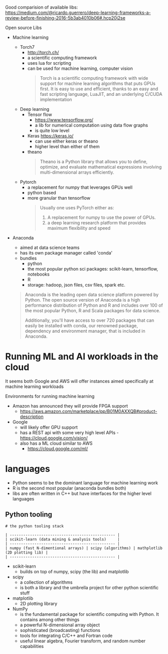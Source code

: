 Good comparision of available libs: https://medium.com/@ricardo.guerrero/deep-learning-frameworks-a-review-before-finishing-2016-5b3ab4010b06#.hcp20j2se


Open source Libs

* Machine learning
    * Torch7
        * http://torch.ch/
        * a scientific computing framework
        * uses lua for scripting
        * can be used for machine learning, computer vision
          > Torch is a scientific computing framework with wide support for
          > machine learning algorithms that puts GPUs first. It is easy to use and
          > efficient, thanks to an easy and fast scripting language, LuaJIT, and an
          > underlying C/CUDA implementation
    * Deep learning
        * Tensor flow
            * https://www.tensorflow.org/
            * a lib for numerical computation using data flow graphs
            * is quite low level
        * Keras https://keras.io/
            * can use either keras or theano
            * higher level than either of them
        * theano
            > Theano is a Python library that allows you to define, optimize, and evaluate mathematical expressions involving multi-dimensional arrays efficiently.
    * Pytorch
        * a replacement for numpy that leverages GPUs well
        * python based
        * more granular than tensorflow
          > Usually one uses PyTorch either as:
          > 1. A replacement for numpy to use the power of GPUs.
          > 2. a deep learning research platform that provides maximum flexibility and speed

* Anaconda
    * aimed at data science teams
    * has its own package manager called 'conda'
    * bundles
      * python
      * the most popular python sci packages: scikit-learn, tensorflow, notebooks
      * R
      * storage: hadoop, json files, csv files, spark etc.
    > Anaconda is the leading open data science platform powered by Python. The open source version of Anaconda is a high performance distribution of Python and R and includes over 100 of the most popular Python, R and Scala packages for data science.
    >
    > Additionally, you'll have access to over 720 packages that can easily be installed with conda, our renowned package, dependency and environment manager, that is included in Anaconda.

# Running ML and AI workloads in the cloud

It seems both Google and AWS will offer instances aimed specifically at machine learning workloads

Environments for running machine learning

* Amazon has announced they will provide FPGA support
    * https://aws.amazon.com/marketplace/pp/B01M0AXXQB#product-description
* Google
    * will likely offer GPU support
    * has a REST api with some very high level APIs -  https://cloud.google.com/vision/
    * also has a ML cloud similar to AWS
        * https://cloud.google.com/ml/


# languages

* Python seems to be the dominant language for machine learning work
* R is the second most popular (anaconda bundles both)
* libs are often written in C++ but have interfaces for the higher level languages

## Python tooling

```
# the python tooling stack

| ----------------------------------------------- |
| scikit-learn (data mining & analysis tools)     |
| ----------------------------------------------- |
| numpy (fast N-dimentional arrays) | scipy (algorithms) | mathplotlib (2D plotting lib) |
| ----------------------------------------------- |
```

* scikit-learn
    * builds on top of numpy, scipy (the lib) and matplotlib
* scipy
    * a collection of algorithms
    * is both a library and the umbrella project for other python scientific stuff
* matplotlib
    * 2D plotting library
* NumPy
    * is the fundamental package for scientific computing with Python. It
      contains among other things
    * a powerful N-dimensional array object
    * sophisticated (broadcasting) functions
    * tools for integrating C/C++ and Fortran code
    * useful linear algebra, Fourier transform, and random number capabilities
